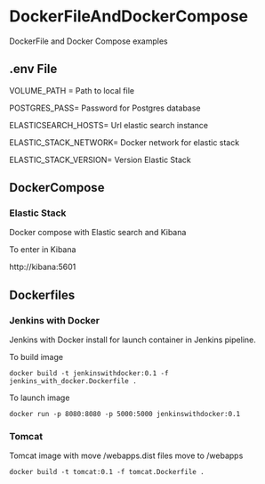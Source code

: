 # DockerFileAndDockerCompose
DockerFile and Docker Compose examples

## .env File

VOLUME_PATH = Path to local file 

POSTGRES_PASS= Password for Postgres database

ELASTICSEARCH_HOSTS= Url elastic search instance

ELASTIC_STACK_NETWORK= Docker network for elastic stack

ELASTIC_STACK_VERSION= Version Elastic Stack


## DockerCompose

### Elastic Stack

Docker compose with Elastic search and Kibana

To enter in Kibana

http://kibana:5601

## Dockerfiles

### Jenkins with Docker

Jenkins with Docker install for launch container in Jenkins pipeline.

To build image

`docker build -t jenkinswithdocker:0.1 -f jenkins_with_docker.Dockerfile . `

To launch image

`docker run -p 8080:8080 -p 5000:5000 jenkinswithdocker:0.1`

### Tomcat

Tomcat image with move /webapps.dist files move to /webapps

`docker build -t tomcat:0.1 -f tomcat.Dockerfile . `
